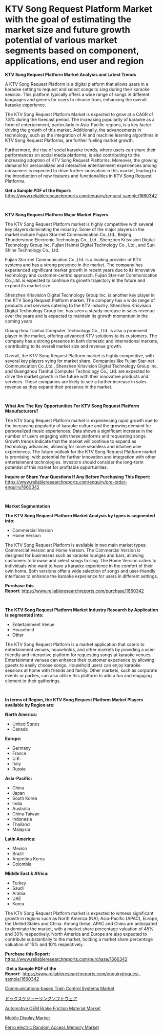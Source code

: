 <p><h1>KTV Song Request Platform Market with the goal of estimating the market size and future growth potential of various market segments based on component, applications, end user and region</h1></p><p><strong>KTV Song Request Platform Market Analysis and Latest Trends</strong></p>
<p><p>A KTV Song Request Platform is a digital platform that allows users in a karaoke setting to request and select songs to sing during their karaoke session. This platform typically offers a wide range of songs in different languages and genres for users to choose from, enhancing the overall karaoke experience.</p><p>The KTV Song Request Platform Market is expected to grow at a CAGR of 7.8% during the forecast period. The increasing popularity of karaoke as a form of entertainment, particularly in Asia-Pacific regions, is a key factor driving the growth of this market. Additionally, the advancements in technology, such as the integration of AI and machine learning algorithms in KTV Song Request Platforms, are further fueling market growth.</p><p>Furthermore, the rise of social karaoke trends, where users can share their performances on social media platforms, is also contributing to the increasing adoption of KTV Song Request Platforms. Moreover, the growing demand for personalized and interactive entertainment experiences among consumers is expected to drive further innovation in this market, leading to the introduction of new features and functionalities in KTV Song Request Platforms.</p></p>
<p><strong>Get a Sample PDF of the Report:&nbsp;</strong> <a href="https://www.reliableresearchreports.com/enquiry/request-sample/1660342">https://www.reliableresearchreports.com/enquiry/request-sample/1660342</a></p>
<p>&nbsp;</p>
<p><strong>KTV Song Request Platform Major Market Players</strong></p>
<p><p>The KTV Song Request Platform market is highly competitive with several key players dominating the industry. Some of the major players in the market include Fujian Star-net Communication Co.,Ltd., Beijing Thunderstone Electronic Technology Co., Ltd., Shenzhen Krisvision Digital Technology Group Inc, Fujian Haimei Digital Technology Co., Ltd., and Sun Shine Technology Co., Ltd.</p><p>Fujian Star-net Communication Co.,Ltd. is a leading provider of KTV systems and has a strong presence in the market. The company has experienced significant market growth in recent years due to its innovative technology and customer-centric approach. Fujian Star-net Communication Co.,Ltd. is expected to continue its growth trajectory in the future and expand its market size.</p><p>Shenzhen Krisvision Digital Technology Group Inc. is another key player in the KTV Song Request Platform market. The company has a wide range of products and services catering to the KTV industry. Shenzhen Krisvision Digital Technology Group Inc. has seen a steady increase in sales revenue over the years and is expected to maintain its growth momentum in the coming years.</p><p>Guangzhou Tianhui Computer Technology Co., Ltd. is also a prominent player in the market, offering advanced KTV solutions to its customers. The company has a strong presence in both domestic and international markets, contributing to its overall market size and revenue growth.</p><p>Overall, the KTV Song Request Platform market is highly competitive, with several key players vying for market share. Companies like Fujian Star-net Communication Co.,Ltd., Shenzhen Krisvision Digital Technology Group Inc, and Guangzhou Tianhui Computer Technology Co., Ltd. are expected to drive the market growth in the future with their innovative products and services. These companies are likely to see a further increase in sales revenue as they expand their presence in the market.</p></p>
<p>&nbsp;</p>
<p><strong>What Are The Key Opportunities For KTV Song Request Platform Manufacturers?</strong></p>
<p><p>The KTV Song Request Platform market is experiencing rapid growth due to the increasing popularity of karaoke culture and the growing demand for personalized music experiences. Data shows a significant increase in the number of users engaging with these platforms and requesting songs. Growth trends indicate that the market will continue to expand as technology advances, allowing for more seamless and intuitive user experiences. The future outlook for the KTV Song Request Platform market is promising, with potential for further innovation and integration with other entertainment technologies. Investors should consider the long-term potential of this market for profitable opportunities.</p></p>
<p><strong>Inquire or Share Your Questions If Any Before Purchasing This Report:</strong> <a href="https://www.reliableresearchreports.com/enquiry/pre-order-enquiry/1660342">https://www.reliableresearchreports.com/enquiry/pre-order-enquiry/1660342</a></p>
<p>&nbsp;</p>
<p><strong>Market Segmentation</strong></p>
<p><strong>The KTV Song Request Platform Market Analysis by types is segmented into:</strong></p>
<p><ul><li>Commercial Version</li><li>Home Version</li></ul></p>
<p><p>The KTV Song Request Platform is available in two main market types: Commercial Version and Home Version. The Commercial Version is designed for businesses such as karaoke lounges and bars, allowing customers to browse and select songs to sing. The Home Version caters to individuals who want to have a karaoke experience in the comfort of their own home. Both versions offer a wide selection of songs and user-friendly interfaces to enhance the karaoke experience for users in different settings.</p></p>
<p><strong>Purchase this Report:&nbsp;</strong><a href="https://www.reliableresearchreports.com/purchase/1660342">https://www.reliableresearchreports.com/purchase/1660342</a></p>
<p>&nbsp;</p>
<p><strong>The KTV Song Request Platform Market Industry Research by Application is segmented into:</strong></p>
<p><ul><li>Entertainment Venue</li><li>Household</li><li>Other</li></ul></p>
<p><p>The KTV Song Request Platform is a market application that caters to entertainment venues, households, and other markets by providing a user-friendly and interactive platform for requesting songs at karaoke venues. Entertainment venues can enhance their customer experience by allowing guests to easily choose songs. Household users can enjoy karaoke sessions at home with friends and family. Other markets, such as corporate events or parties, can also utilize this platform to add a fun and engaging element to their gatherings.</p></p>
<p>&nbsp;</p>
<p><strong>In terms of Region, the KTV Song Request Platform Market Players available by Region are:</strong></p>
<p>
    <p> <strong> North America: </strong>
        <ul>
            <li>United States</li>
            <li>Canada</li>
        </ul>
        </p> 
    <p> <strong> Europe: </strong>
        <ul>
            <li>Germany</li>
            <li>France</li>
            <li>U.K.</li>
            <li>Italy</li>
            <li>Russia</li>
        </ul>
        </p> 
    <p> <strong> Asia-Pacific: </strong>
        <ul>
            <li>China</li>
            <li>Japan</li>
            <li>South Korea</li>
            <li>India</li>
            <li>Australia</li>
            <li>China Taiwan</li>
            <li>Indonesia</li>
            <li>Thailand</li>
            <li>Malaysia</li>
        </ul>
        </p> 
    <p> <strong> Latin America: </strong>
        <ul>
            <li>Mexico</li>
            <li>Brazil</li>
            <li>Argentina Korea</li>
            <li>Colombia</li>
        </ul>
        </p> 
    <p> <strong> Middle East & Africa: </strong>
        <ul>
            <li>Turkey</li>
            <li>Saudi</li>
            <li>Arabia</li>
            <li>UAE</li>
            <li>Korea</li>
        </ul>
    </p>
    </p>
<p><p>The KTV Song Request Platform market is expected to witness significant growth in regions such as North America (NA), Asia-Pacific (APAC), Europe, the United States and China. Among these, APAC and China are anticipated to dominate the market, with a market share percentage valuation of 45% and 30% respectively. North America and Europe are also expected to contribute substantially to the market, holding a market share percentage valuation of 15% and 10% respectively.</p></p>
<p><strong>Purchase this Report: </strong><a href="https://www.reliableresearchreports.com/purchase/1660342">https://www.reliableresearchreports.com/purchase/1660342</a></p>
<p>&nbsp;<strong>Get a Sample PDF of the Report:&nbsp;&nbsp;</strong><a href="https://www.reliableresearchreports.com/enquiry/request-sample/1660342">https://www.reliableresearchreports.com/enquiry/request-sample/1660342</a></p>
<p><strong></strong></p>
<p><p><a href="https://woozy-pyroraptor-a1f.notion.site/Communications-based-Train-Control-Systems-Market-Size-Growth-and-Forecast-from-2024-2031-a92849b84e6b434fa5fa1f9b0892e26d">Communications-based Train Control Systems Market</a></p><p><a href="https://github.com/zekaoe592392/Market-Research-Report-List-1/blob/main/8381575185497.md">ドックスケジューリングソフトウェア</a></p><p><a href="https://rainy-horn-d69.notion.site/Automotive-OEM-Brake-Friction-Material-Market-Offer-Valuable-Insights-into-Market-Size-Market-Share-fc88e5dcc64a4a7f85b255fbd2f2ff86">Automotive OEM Brake Friction Material Market</a></p><p><a href="https://view.publitas.com/reportprime-1/mobile-display-market-provides-a-comprehensive-analysis-including-a-macro-overview-of-the-market-as-well-as-micro-details-such-as-market-size-and-competitive-landscape/">Mobile Display Market</a></p><p><a href="https://view.publitas.com/reportprime-1/ferro-electric-random-access-memory-market-challenges-opportunities-and-growth-drivers-and-major-market-players-forecasted-for-period-from-2024-2031/">Ferro electric Random Access Memory Market</a></p></p>